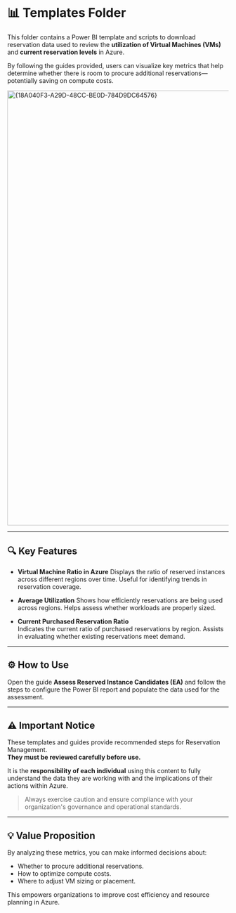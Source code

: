 
# 📊 Templates Folder

This folder contains a Power BI template and scripts to download reservation data used to review the **utilization of Virtual Machines (VMs)** and **current reservation levels** in Azure.

By following the guides provided, users can visualize key metrics that help determine whether there is room to procure additional reservations—potentially saving on compute costs.

<img width="1745" height="990" alt="{18A040F3-A29D-48CC-BE0D-784D9DC64576}" src="https://github.com/user-attachments/assets/9d841fb3-fe35-414a-8623-3d640fc8e1a7" />

---

## 🔍 Key Features

- **Virtual Machine Ratio in Azure**
  Displays the ratio of reserved instances across different regions over time. Useful for identifying trends in reservation coverage.

- **Average Utilization**
  Shows how efficiently reservations are being used across regions. Helps assess whether workloads are properly sized.

- **Current Purchased Reservation Ratio**  
  Indicates the current ratio of purchased reservations by region. Assists in evaluating whether existing reservations meet demand.

---

## ⚙️ How to Use

Open the guide **Assess Reserved Instance Candidates (EA)** and follow the steps to configure the Power BI report and populate the data used for the assessment.

---

## ⚠️ Important Notice

These templates and guides provide recommended steps for Reservation Management.  
**They must be reviewed carefully before use.**

It is the **responsibility of each individual** using this content to fully understand the data they are working with and the implications of their actions within Azure.

> Always exercise caution and ensure compliance with your organization's governance and operational standards.

---

## 💡 Value Proposition

By analyzing these metrics, you can make informed decisions about:
- Whether to procure additional reservations.
- How to optimize compute costs.
- Where to adjust VM sizing or placement.

This empowers organizations to improve cost efficiency and resource planning in Azure.
